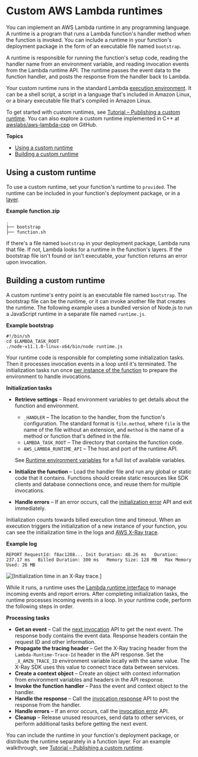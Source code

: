 # Custom AWS Lambda runtimes<a name="runtimes-custom"></a>

You can implement an AWS Lambda runtime in any programming language\. A runtime is a program that runs a Lambda function's handler method when the function is invoked\. You can include a runtime in your function's deployment package in the form of an executable file named `bootstrap`\.

A runtime is responsible for running the function's setup code, reading the handler name from an environment variable, and reading invocation events from the Lambda runtime API\. The runtime passes the event data to the function handler, and posts the response from the handler back to Lambda\.

Your custom runtime runs in the standard Lambda [execution environment](lambda-runtimes.md)\. It can be a shell script, a script in a language that's included in Amazon Linux, or a binary executable file that's compiled in Amazon Linux\.

To get started with custom runtimes, see [Tutorial – Publishing a custom runtime](runtimes-walkthrough.md)\. You can also explore a custom runtime implemented in C\+\+ at [awslabs/aws\-lambda\-cpp](https://github.com/awslabs/aws-lambda-cpp) on GitHub\.

**Topics**
+ [Using a custom runtime](#runtimes-custom-use)
+ [Building a custom runtime](#runtimes-custom-build)

## Using a custom runtime<a name="runtimes-custom-use"></a>

To use a custom runtime, set your function's runtime to `provided`\. The runtime can be included in your function's deployment package, or in a [layer](configuration-layers.md)\.

**Example function\.zip**  

```
.
├── bootstrap
├── function.sh
```

If there's a file named `bootstrap` in your deployment package, Lambda runs that file\. If not, Lambda looks for a runtime in the function's layers\. If the bootstrap file isn't found or isn't executable, your function returns an error upon invocation\.

## Building a custom runtime<a name="runtimes-custom-build"></a>

A custom runtime's entry point is an executable file named `bootstrap`\. The bootstrap file can be the runtime, or it can invoke another file that creates the runtime\. The following example uses a bundled version of Node\.js to run a JavaScript runtime in a separate file named `runtime.js`\.

**Example bootstrap**  

```
#!/bin/sh
cd $LAMBDA_TASK_ROOT
./node-v11.1.0-linux-x64/bin/node runtime.js
```

Your runtime code is responsible for completing some initialization tasks\. Then it processes invocation events in a loop until it's terminated\. The initialization tasks run once [per instance of the function](runtimes-context.md) to prepare the environment to handle invocations\.

**Initialization tasks**
+ **Retrieve settings** – Read environment variables to get details about the function and environment\.
  + `_HANDLER` – The location to the handler, from the function's configuration\. The standard format is `file.method`, where `file` is the name of the file without an extension, and `method` is the name of a method or function that's defined in the file\.
  + `LAMBDA_TASK_ROOT` – The directory that contains the function code\.
  + `AWS_LAMBDA_RUNTIME_API` – The host and port of the runtime API\.

  See [Runtime environment variables](configuration-envvars.md#configuration-envvars-runtime) for a full list of available variables\.
+ **Initialize the function** – Load the handler file and run any global or static code that it contains\. Functions should create static resources like SDK clients and database connections once, and reuse them for multiple invocations\.
+ **Handle errors** – If an error occurs, call the [initialization error](runtimes-api.md#runtimes-api-initerror) API and exit immediately\.

Initialization counts towards billed execution time and timeout\. When an execution triggers the initialization of a new instance of your function, you can see the initialization time in the logs and [AWS X\-Ray trace](services-xray.md)\.

**Example log**  

```
REPORT RequestId: f8ac1208... Init Duration: 48.26 ms   Duration: 237.17 ms   Billed Duration: 300 ms   Memory Size: 128 MB   Max Memory Used: 26 MB
```

![\[Initialization time in an X-Ray trace.\]](http://docs.aws.amazon.com/lambda/latest/dg/images/runtimes-custom-init.png)

While it runs, a runtime uses the [Lambda runtime interface](runtimes-api.md) to manage incoming events and report errors\. After completing initialization tasks, the runtime processes incoming events in a loop\. In your runtime code, perform the following steps in order\.

**Processing tasks**
+ **Get an event** – Call the [next invocation](runtimes-api.md#runtimes-api-next) API to get the next event\. The response body contains the event data\. Response headers contain the request ID and other information\.
+ **Propagate the tracing header** – Get the X\-Ray tracing header from the `Lambda-Runtime-Trace-Id` header in the API response\. Set the `_X_AMZN_TRACE_ID` environment variable locally with the same value\. The X\-Ray SDK uses this value to connect trace data between services\.
+ **Create a context object** – Create an object with context information from environment variables and headers in the API response\.
+ **Invoke the function handler** – Pass the event and context object to the handler\.
+ **Handle the response** – Call the [invocation response](runtimes-api.md#runtimes-api-response) API to post the response from the handler\.
+ **Handle errors** – If an error occurs, call the [invocation error](runtimes-api.md#runtimes-api-invokeerror) API\.
+ **Cleanup** – Release unused resources, send data to other services, or perform additional tasks before getting the next event\.

You can include the runtime in your function's deployment package, or distribute the runtime separately in a function layer\. For an example walkthrough, see [Tutorial – Publishing a custom runtime](runtimes-walkthrough.md)\.